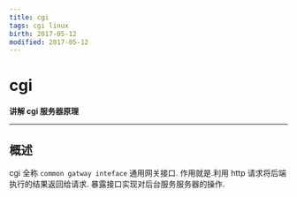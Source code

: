 ```yaml
---
title: cgi    
tags: cgi linux      
birth: 2017-05-12      
modified: 2017-05-12      
---
```


# cgi
**讲解 cgi 服务器原理**

---

## 概述

cgi 全称 `common gatway inteface` 通用网关接口.
作用就是.利用 http 请求将后端执行的结果返回给请求.
暴露接口实现对后台服务服务器的操作.



